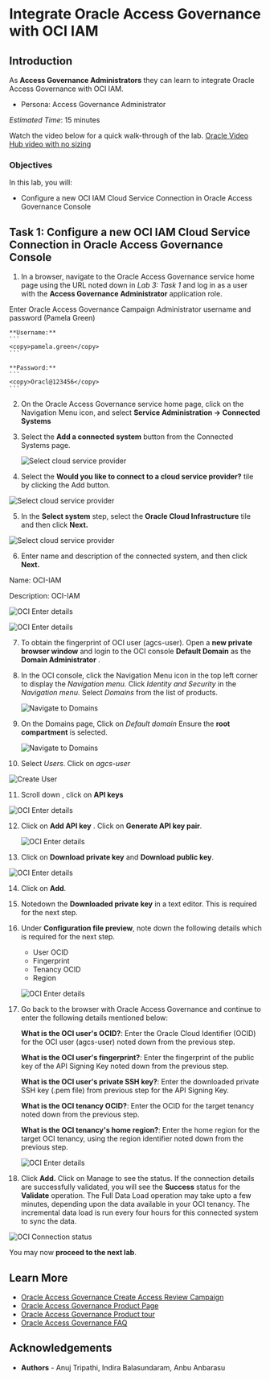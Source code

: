 # Integrate Oracle Access Governance with OCI IAM 

## Introduction

As **Access Governance Administrators** they can learn to integrate Oracle Access Governance with OCI IAM. 


* Persona: Access Governance Administrator

*Estimated Time*: 15 minutes

Watch the video below for a quick walk-through of the lab.
[Oracle Video Hub video with no sizing](videohub:1_cupvwe5w)

### Objectives

In this lab, you will:

* Configure a new OCI IAM Cloud Service Connection in Oracle Access Governance Console


## Task 1: Configure a new OCI IAM Cloud Service Connection in Oracle Access Governance Console


1.  In a browser, navigate to the Oracle Access Governance service home page using the URL noted down in *Lab 3: Task 1* and log in as a user with the **Access Governance Administrator** application role. 

  Enter Oracle Access Governance Campaign Administrator username and password (Pamela Green)

    **Username:**
    ```
    <copy>pamela.green</copy>
    ```

    **Password:**
    ```
    <copy>Oracl@123456</copy>
    ```

2.  On the Oracle Access Governance service home page, click on the Navigation Menu icon, and select **Service Administration → Connected Systems**

3. Select the **Add a connected system** button from the Connected Systems page.

      ![Select cloud service provider](images/add-system.png)

4.  Select the **Would you like to connect to a cloud service provider?** tile by clicking the Add button.
 
  ![Select cloud service provider](images/select-cloud-provider.png)

    

5. In the **Select system** step, select the **Oracle Cloud Infrastructure** tile and then click **Next.**

  ![Select cloud service provider](images/select-oci.png)

6. Enter name  and description of the connected system, and then click **Next.**

  Name: OCI-IAM
  
  Description: OCI-IAM

  ![OCI Enter details](images/enter-oci-system-name.png)


  ![OCI Enter details](images/enter-data.png)


7. To obtain the fingerprint of OCI user (agcs-user). Open a **new private browser window** and login to the OCI console **Default Domain** as the **Domain Administrator** . 


8. In the OCI console, click the Navigation Menu icon in the top left corner to display the *Navigation menu.* Click *Identity and Security* in the *Navigation menu*. Select *Domains* from the list of products.

    ![Navigate to Domains](images/navigate-domains.png)

9. On the Domains page, Click on *Default domain* 
   Ensure the **root compartment** is selected. 

    ![Navigate to Domains](images/default-domain.png)

10. Select *Users*. Click on *agcs-user*

  ![Create User](images/select-users.png)
  
11. Scroll down , click on **API keys**

  ![OCI Enter details](images/api.png)

12. Click on **Add API key** . Click on **Generate API key pair**. 
  
    ![OCI Enter details](images/add-api-key.png)
  
13. Click on **Download private key** and **Download public key**. 

  ![OCI Enter details](images/click-add.png)
  
14. Click on **Add**. 

15. Notedown the **Downloaded private key** in a text editor. This is required for the next step. 


16. Under **Configuration file preview**, note down the following details which is required for the next step. 

    - User OCID
    - Fingerprint 
    - Tenancy OCID 
    - Region 

    ![OCI Enter details](images/config-file.png)

17. Go back to the browser with Oracle Access Governance and continue to  enter the following details mentioned below: 

    **What is the OCI user's OCID?**: Enter the Oracle Cloud Identifier (OCID) for the OCI user (agcs-user) noted down from the previous step. 

    **What is the OCI user's fingerprint?**: Enter the fingerprint of the public key of the API   Signing Key  noted down from the previous step.

    **What is the OCI user's private SSH key?**: Enter the downloaded private SSH key (.pem file) from previous step for the API Signing Key. 


    **What is the OCI tenancy OCID?**: Enter the OCID for the target tenancy  noted down from the previous step.

    **What is the OCI tenancy's home region?**: Enter the home region for the target OCI tenancy, using the region identifier noted down from the previous step.

    ![OCI Enter details](images/details-entered.png)

18. Click **Add.** Click on Manage to see the status. If the connection details are successfully validated, you will see the **Success** status for the **Validate** operation. The Full Data Load operation may take upto a few minutes, depending upon the data available in your OCI tenancy. The incremental data load is run every four hours for this connected system to sync the data.

  ![OCI Connection status](images/oci-connection-status.png)


  You may now **proceed to the next lab**. 

## Learn More

* [Oracle Access Governance Create Access Review Campaign](https://docs.oracle.com/en/cloud/paas/access-governance/pdapg/index.html)
* [Oracle Access Governance Product Page](https://www.oracle.com/security/cloud-security/access-governance/)
* [Oracle Access Governance Product tour](https://www.oracle.com/webfolder/s/quicktours/paas/pt-sec-access-governance/index.html)
* [Oracle Access Governance FAQ](https://www.oracle.com/security/cloud-security/access-governance/faq/)

## Acknowledgements
* **Authors** - Anuj Tripathi, Indira Balasundaram, Anbu Anbarasu 